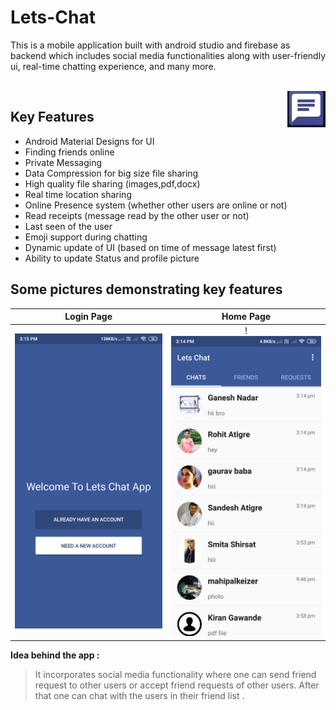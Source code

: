 # Lets-Chat 
This is a mobile application built with android studio and firebase as backend which includes social media functionalities along with user-friendly ui, real-time chatting experience, and many more.<br>

<br>
<img align="right" src="imgs_readme/logo.png" >

## Key Features
* Android Material Designs for UI
* Finding friends online
* Private Messaging
* Data Compression for big size file sharing
* High quality file sharing (images,pdf,docx)
* Real time location sharing
* Online Presence system (whether other users are online or not)
* Read receipts (message read by the other user or not)
* Last seen of the user
* Emoji support during chatting
* Dynamic update of UI (based on time of message latest first)
* Ability to update Status and profile picture

## Some pictures demonstrating key features

Login Page          |  Home Page
:-------------------------:|:-------------------------:
| <img src="imgs_readme/login.png" width="270">  |!<img src="imgs_readme/home.png" width="270"> |














**Idea behind the app :**

> It incorporates social media functionality where one can send friend request to other users or accept friend requests of other users. After that one can chat with the users in their friend list .
